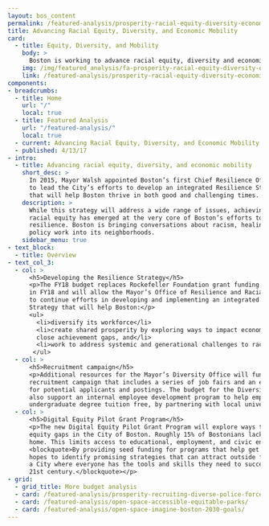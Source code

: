 ```yaml
---
layout: bos_content
permalink: /featured-analysis/prosperity-racial-equity-diversity-economic-mobility/
title: Advancing Racial Equity, Diversity, and Economic Mobility
card:
  - title: Equity, Diversity, and Mobility
    body: >
      Boston is working to advance racial equity, diversity and economic mobility.
    img: /img/featured_analysis/fa-prosperity-racial-equity-diversity-economic-mobility.jpg
    link: /featured-analysis/prosperity-racial-equity-diversity-economic-mobility/
components:
- breadcrumbs:
  - title: Home
    url: "/"
    local: true
  - title: Featured Analysis
    url: "/featured-analysis/"
    local: true
  - current: Advancing Racial Equity, Diversity, and Economic Mobility
  - published: 4/13/17
- intro:
  - title: Advancing racial equity, diversity, and economic mobility
    short_desc: >
      In 2015, Mayor Walsh appointed Boston’s first Chief Resilience Officer 
      to lead the City’s efforts to develop an integrated Resilience Strategy 
      that will help Boston thrive in both good and challenging times. 
    description: >
      While this strategy will address a wide range of issues, achieving 
      racial equity has emerged at the very core of Boston’s efforts to build 
      resilience. Boston is bringing conversations about racism, healing and 
      policy work into its neighborhoods.
    sidebar_menu: true
- text_block:
  - title: Overview
- text_col_3:
  - col: >
      <h5>Developing the Resilience Strategy</h5>
      <p>The FY18 budget replaces Rockefeller Foundation grant funding ending 
      in FY18 and will allow the Mayor’s Office of Resilience and Racial Equity 
      to continue efforts in developing and implementing an integrated Resilience 
      Strategy that will help Boston:</p>
      <ul>
        <li>diversify its workforce</li>
        <li>create shared prosperity by exploring ways to impact economic mobility 
        close achievement gaps, and</li>
        <li>work to address systemic and generational challenges to racial equity.</li>
       </ul>
  - col: >
      <h5>Recruitment campaign</h5>
      <p>Additional resources for the Mayor’s Diversity Office will fund a proactive 
      recruitment campaign that includes a series of job fairs and an enhanced matching tool 
      for potential applicants and postings. The budget for the Diversity Office will 
      also support an internal employee development program to help employees achieve an 
      undergraduate degree tuition free, by partnering with local universities.</p>
  - col: >
      <h5>Digital Equity Pilot Grant Program</h5>
      <p>The new Digital Equity Pilot Grant Program will explore ways to address digital 
      equity gaps in the City of Boston. Roughly 15% of Bostonians lack internet access at 
      home. This limits access to educational, employment, and civic engagement opportunities.
      <blockquote>By providing seed funding for programs that help get more people online, the City 
      hopes to identify promising strategies that can attract outside funding and help create 
      a City where everyone has the tools and skills they need to succeed in the 
      21st century.</blockquote></p>
- grid: 
  - grid_title: More budget analysis
  - card: /featured-analysis/prosperity-recruiting-diverse-police-force/
  - card: /featured-analysis/open-space-accessible-equitable-parks/
  - card: /featured-analysis/open-space-imagine-boston-2030-goals/
---
```

